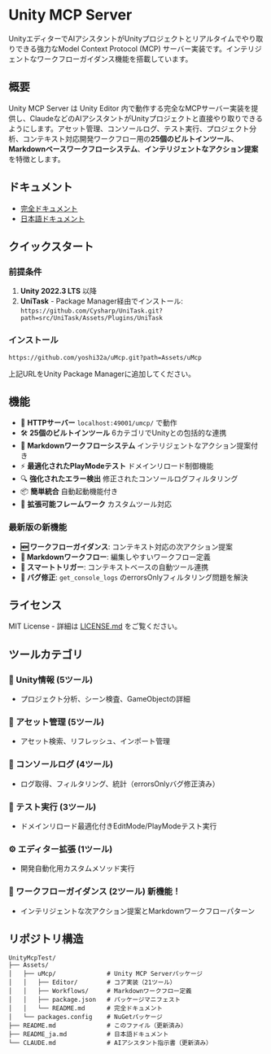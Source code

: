 # Unity MCP Server

UnityエディターでAIアシスタントがUnityプロジェクトとリアルタイムでやり取りできる強力なModel Context Protocol (MCP) サーバー実装です。インテリジェントなワークフローガイダンス機能を搭載しています。

## 概要

Unity MCP Server は Unity Editor 内で動作する完全なMCPサーバー実装を提供し、ClaudeなどのAIアシスタントがUnityプロジェクトと直接やり取りできるようにします。アセット管理、コンソールログ、テスト実行、プロジェクト分析、コンテキスト対応開発ワークフロー用の**25個のビルトインツール**、**Markdownベースワークフローシステム**、**インテリジェントなアクション提案**を特徴とします。

## ドキュメント

- [完全ドキュメント](Assets/uMcp/README.md)
- [日本語ドキュメント](README_ja.md)

## クイックスタート

### 前提条件

1. **Unity 2022.3 LTS** 以降
2. **UniTask** - Package Manager経由でインストール: `https://github.com/Cysharp/UniTask.git?path=src/UniTask/Assets/Plugins/UniTask`

### インストール

```
https://github.com/yoshi32a/uMcp.git?path=Assets/uMcp
```

上記URLをUnity Package Managerに追加してください。

## 機能

- 🚀 **HTTPサーバー** `localhost:49001/umcp/` で動作
- 🛠️ **25個のビルトインツール** 6カテゴリでUnityとの包括的な連携
- 🧠 **Markdownワークフローシステム** インテリジェントなアクション提案付き
- ⚡ **最適化されたPlayModeテスト** ドメインリロード制御機能
- 🔍 **強化されたエラー検出** 修正されたコンソールログフィルタリング
- 📦 **簡単統合** 自動起動機能付き
- 🔧 **拡張可能フレームワーク** カスタムツール対応

### 最新版の新機能
- **🆕 ワークフローガイダンス**: コンテキスト対応の次アクション提案
- **📝 Markdownワークフロー**: 編集しやすいワークフロー定義
- **🎯 スマートトリガー**: コンテキストベースの自動ツール連携
- **🐛 バグ修正**: `get_console_logs` のerrorsOnlyフィルタリング問題を解決

## ライセンス

MIT License - 詳細は [LICENSE.md](LICENSE.md) をご覧ください。

## ツールカテゴリ

### 🎯 Unity情報 (5ツール)
- プロジェクト分析、シーン検査、GameObjectの詳細

### 📁 アセット管理 (5ツール)  
- アセット検索、リフレッシュ、インポート管理

### 🐛 コンソールログ (4ツール)
- ログ取得、フィルタリング、統計（errorsOnlyバグ修正済み）

### 🧪 テスト実行 (3ツール)
- ドメインリロード最適化付きEditMode/PlayModeテスト実行

### ⚙️ エディター拡張 (1ツール)
- 開発自動化用カスタムメソッド実行

### 🧠 ワークフローガイダンス (2ツール) **新機能！**
- インテリジェントな次アクション提案とMarkdownワークフローパターン

## リポジトリ構造

```
UnityMcpTest/
├── Assets/
│   ├── uMcp/              # Unity MCP Serverパッケージ
│   │   ├── Editor/        # コア実装（21ツール）
│   │   ├── Workflows/     # Markdownワークフロー定義
│   │   ├── package.json   # パッケージマニフェスト
│   │   └── README.md      # 完全ドキュメント
│   └── packages.config    # NuGetパッケージ
├── README.md              # このファイル（更新済み）
├── README_ja.md           # 日本語ドキュメント
└── CLAUDE.md              # AIアシスタント指示書（更新済み）
```
